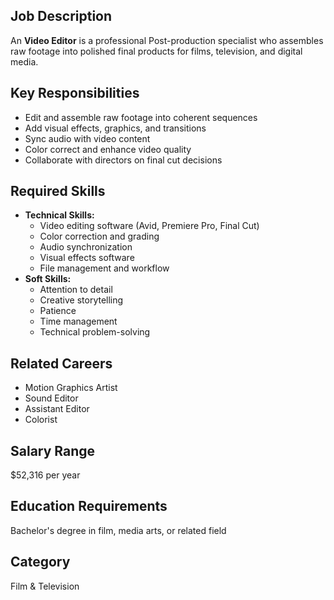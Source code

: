 ## Job Description
An **Video Editor** is a professional Post-production specialist who assembles raw footage into polished final products for films, television, and digital media.

## Key Responsibilities
- Edit and assemble raw footage into coherent sequences
- Add visual effects, graphics, and transitions
- Sync audio with video content
- Color correct and enhance video quality
- Collaborate with directors on final cut decisions

## Required Skills
- **Technical Skills:**
  - Video editing software (Avid, Premiere Pro, Final Cut)
  - Color correction and grading
  - Audio synchronization
  - Visual effects software
  - File management and workflow
- **Soft Skills:**
  - Attention to detail
  - Creative storytelling
  - Patience
  - Time management
  - Technical problem-solving

## Related Careers
- Motion Graphics Artist
- Sound Editor
- Assistant Editor
- Colorist

## Salary Range
$52,316 per year

## Education Requirements
Bachelor's degree in film, media arts, or related field

## Category
Film & Television
